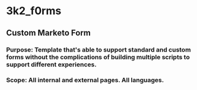 # 3k2_f0rms
## Custom Marketo Form
### Purpose: Template that's able to support standard and custom forms without the complications of building multiple scripts to support different experiences.
### Scope: All internal and external pages. All languages.

